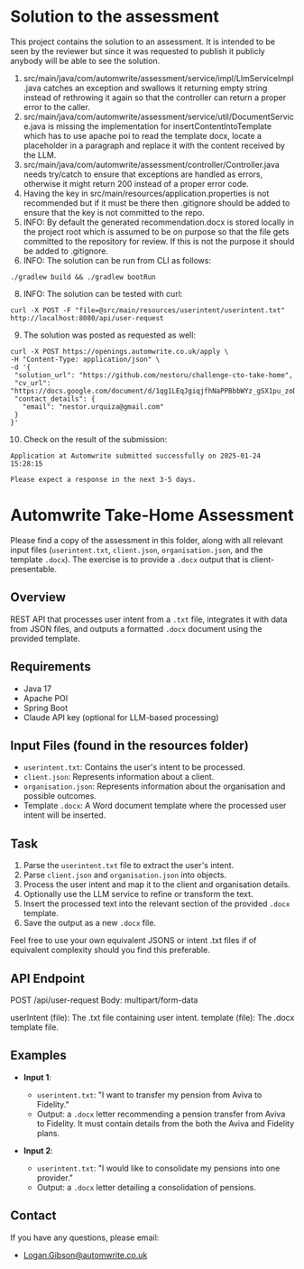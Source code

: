 # Solution to the assessment
This project contains the solution to an assessment. It is intended to be seen by the reviewer but since it was requested to publish it publicly anybody will be able to see the solution.

1. src/main/java/com/automwrite/assessment/service/impl/LlmServiceImpl.java catches an exception and swallows it returning empty string instead of rethrowing it again so that the controller can return a proper error to the caller.
2. src/main/java/com/automwrite/assessment/service/util/DocumentService.java is missing the implementation for insertContentIntoTemplate which has to use apache poi to read the template docx, locate a placeholder in a paragraph and replace it with the content received by the LLM.
3. src/main/java/com/automwrite/assessment/controller/Controller.java needs try/catch to ensure that exceptions are handled as errors, otherwise it might return 200 instead of a proper error code.
4. Having the key in src/main/resources/application.properties is not recommended but if it must be there then .gitignore should be added to ensure that the key is not committed to the repo.              
5. INFO: By default the generated recommendation.docx is stored locally in the project root which is assumed to be on purpose so that the file gets committed to the repository for review. If this is not the purpose it should be added to .gitignore.
6. INFO: The solution can be run from CLI as follows:
```
./gradlew build && ./gradlew bootRun
```
8. INFO: The solution can be tested with curl:
```
curl -X POST -F "file=@src/main/resources/userintent/userintent.txt" http://localhost:8080/api/user-request
```
9. The solution was posted as requested as well:
```
curl -X POST https://openings.automwrite.co.uk/apply \
-H "Content-Type: application/json" \
-d '{
 "solution_url": "https://github.com/nestoru/challenge-cto-take-home",
 "cv_url": "https://docs.google.com/document/d/1qg1LEqJgiqjfhNaPPBbbWYz_gSX1pu_zoDaNkpV2PD0",
 "contact_details": {
   "email": "nestor.urquiza@gmail.com"
 }
}'
```
10. Check on the result of the submission:
```
Application at Automwrite submitted successfully on 2025-01-24 15:28:15

Please expect a response in the next 3-5 days.
```

# Automwrite Take-Home Assessment

Please find a copy of the assessment in this folder, along with all relevant input files (`userintent.txt`, `client.json`, `organisation.json`, and the template `.docx`). The exercise is to provide a `.docx` output that is client-presentable.

## Overview
REST API that processes user intent from a `.txt` file, integrates it with data from JSON files, and outputs a formatted `.docx` document using the provided template.

## Requirements
- Java 17
- Apache POI
- Spring Boot
- Claude API key (optional for LLM-based processing)

## Input Files (found in the resources folder)
- `userintent.txt`: Contains the user's intent to be processed.
- `client.json`: Represents information about a client.
- `organisation.json`: Represents information about the organisation and possible outcomes.
- Template `.docx`: A Word document template where the processed user intent will be inserted.

## Task
1. Parse the `userintent.txt` file to extract the user's intent.
2. Parse `client.json` and `organisation.json` into objects.
3. Process the user intent and map it to the client and organisation details.
4. Optionally use the LLM service to refine or transform the text.
5. Insert the processed text into the relevant section of the provided `.docx` template.
6. Save the output as a new `.docx` file.

Feel free to use your own equivalent JSONS or intent .txt files if of equivalent complexity should you find this preferable. 

## API Endpoint

POST /api/user-request Body: multipart/form-data

userIntent (file): The .txt file containing user intent.
template (file): The .docx template file.


## Examples
- **Input 1**:
  - `userintent.txt`: "I want to transfer my pension from Aviva to Fidelity."
  - Output: a `.docx` letter recommending a pension transfer from Aviva to Fidelity. It must contain details from the both the Aviva and Fidelity plans.

- **Input 2**:
  - `userintent.txt`: "I would like to consolidate my pensions into one provider."
  - Output: a `.docx` letter detailing a consolidation of pensions.

## Contact
If you have any questions, please email:
- Logan.Gibson@automwrite.co.uk
